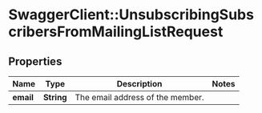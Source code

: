 # SwaggerClient::UnsubscribingSubscribersFromMailingListRequest

## Properties
Name | Type | Description | Notes
------------ | ------------- | ------------- | -------------
**email** | **String** | The email address of the member. | 


